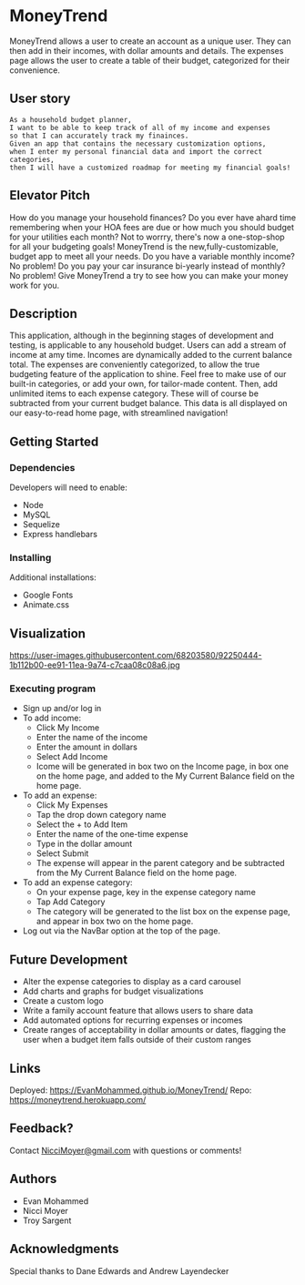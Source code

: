 # MoneyTrend

MoneyTrend allows a user to create an account as a unique user. They can then add in their incomes, with dollar amounts and details. The expenses page allows the user to create a table of their budget, categorized for their convenience.  

## User story 

	As a household budget planner,
	I want to be able to keep track of all of my income and expenses
	so that I can accurately track my finainces.
	Given an app that contains the necessary customization options,
	when I enter my personal financial data and import the correct categories, 
	then I will have a customized roadmap for meeting my financial goals!

## Elevator Pitch 

How do you manage your household finances? Do you ever have  ahard time remembering when your HOA fees are due or how much you should budget for your utilities each month? Not to worrry, there's now a one-stop-shop for all your budgeting goals! MoneyTrend is the new,fully-customizable, budget app to meet all your needs. Do you have a variable monthly income? No problem! Do you pay your car insurance bi-yearly instead of monthly? No problem! Give MoneyTrend a try to see how you can make your money work for you.

## Description

This application, although in the beginning stages of development and testing, is applicable to any household budget. Users can add a stream of income at amy time. Incomes are dynamically added to the current balance total. The expenses are conveniently categorized, to allow the true budgeting feature of the application to shine. Feel free to make use of our built-in categories, or add your own, for tailor-made content. Then, add unlimited items to each expense category. These will of course be subtracted from your current budget balance. This data is all displayed on our easy-to-read home page, with streamlined navigation!

## Getting Started

### Dependencies

Developers will need to enable:
* Node
* MySQL
* Sequelize
* Express handlebars

### Installing

Additional installations:
* Google Fonts
* Animate.css

## Visualization

https://user-images.githubusercontent.com/68203580/92250444-1b112b00-ee91-11ea-9a74-c7caa08c08a6.jpg

### Executing program

* Sign up and/or log in
* To add income:
	* Click My Income
	* Enter the name of the income 
	* Enter the amount in dollars
	* Select Add Income
	* Icome will be generated in box two on the Income page, in box one on the home page, and added to the My Current Balance field on the home page.
* To add an expense:	
	* Click My Expenses
	* Tap the drop down category name
	* Select the + to Add Item
	* Enter the name of the one-time expense
	* Type in the dollar amount
	* Select Submit
	* The expense will appear in the parent category and be subtracted from the My Current Balance field on the home page.
* To add an expense category:
	* On your expense page, key in the expense category name
	* Tap Add Category
	* The category will be generated to the list box on the expense page, and appear in box two on the home page.
* Log out via the NavBar option at the top of the page.

## Future Development

* Alter the expense categories to display as a card carousel
* Add charts and graphs for budget visualizations
* Create a custom logo
* Write a family account feature that allows users to share data
* Add automated options for recurring expenses or incomes 
* Create ranges of acceptability in dollar amounts or dates, flagging the user when a budget item falls outside of their custom ranges

## Links

Deployed: https://EvanMohammed.github.io/MoneyTrend/
Repo: https://moneytrend.herokuapp.com/

## Feedback?

Contact NicciMoyer@gmail.com with questions or comments!

## Authors

* Evan Mohammed
* Nicci Moyer
* Troy Sargent

## Acknowledgments

Special thanks to Dane Edwards and Andrew Layendecker


